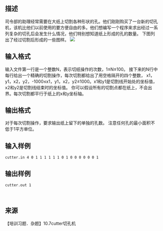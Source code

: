 ## 描述

司令部的助理经常需要在大纸上切割各种形状的孔。他们刚刚购买了一台新的切孔机，该机比他们以前使用的要方便自由的多。他们想编写一个程序来求出经过一系列复杂的切孔后会发生什么情况，他们特别想知道纸上形成的孔的数量。 下图列出了经过切割后形成的一些图样。 <img border=0 src=http://60.191.162.158:8080/JudgeOnline/images/p1251.gif > 

## 输入格式

输入文件第一行是一个整数N，表示切纸操作的次数，1≤N≤100。 接下来的N行中每行给出一个精确的切割操作，每次切割都给出了用空格隔开的四个整数， x1，y1，x2，y2，-1000≤x1，y1，x2，y2≤1000。x1和y1是切割线开始处的坐标值，x2和y2是切割线结束时的坐标值。 你可以假设所有的切割点都在纸上，不会出界。每次切割都平行于纸上的x和y坐标轴。

## 输出格式

对于每次切割操作，要求输出纸上留下的单独的孔数。 注意任何孔的最小面积不低于1平方单位。

## 输入样例

```plaintext
cutter.in 4 0 1 1 1 1 1 1 0 1 0 0 0 0 0 0 1 
```

## 输出样例

```plaintext
cutter.out 1 
```



 

## 来源

【培训习题．杂题】10.7cutter切孔机


